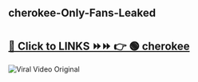 
 ## cherokee-Only-Fans-Leaked

# <h2><a href="https://clipsfans.com/cherokee&ref=git">🔗 Click to LINKS ⏩⏩ 👉 🟢 cherokee </a></h2>

<a href="https://clipsfans.com/cherokee&ref=git" rel="nofollow" data-target="animated-image.originalLink"><img src="https://i.ibb.co.com/xMMVF88/686577567.gif" alt="Viral Video Original" style="max-width: 100%; display: inline-block;" data-target="animated-image.originalImage"></a>
